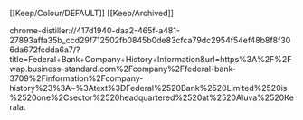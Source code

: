 [[Keep/Colour/DEFAULT]] [[Keep/Archived]] 

chrome-distiller://417d1940-daa2-465f-a481-27893affa35b_ccd29f712502fb0845b0de83cfca79dc2954f54ef48b8f8f306da672fcdda6a7/?title=Federal+Bank+Company+History+Information&url=https%3A%2F%2Fwap.business-standard.com%2Fcompany%2Ffederal-bank-3709%2Finformation%2Fcompany-history%23%3A~%3Atext%3DFederal%2520Bank%2520Limited%2520is%2520one%2Csector%2520headquartered%2520at%2520Aluva%2520Kerala.
